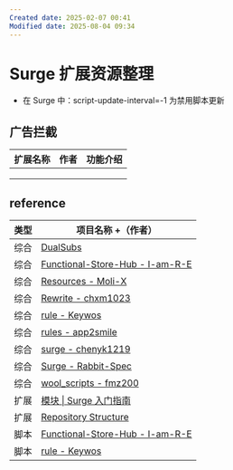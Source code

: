 ```yaml
---
Created date: 2025-02-07 00:41
Modified date: 2025-08-04 09:34
---
```

# Surge 扩展资源整理

- 在 Surge 中：script-update-interval=-1 为禁用脚本更新

## 广告拦截

| 扩展名称 | 作者  | 功能介绍 |
| ---- | --- | ---- |
|      |     |      |
|      |     |      |
|      |     |      |

## reference

| 类型  | 项目名称 +（作者）                                                                          |
| --- | ----------------------------------------------------------------------------------- |
| 综合  | [DualSubs](https://github.com/DualSubs)                                             |
| 综合  | [Functional-Store-Hub - I-am-R-E](https://github.com/I-am-R-E/Functional-Store-Hub) |
| 综合  | [Resources - Moli-X](https://github.com/Moli-X/Resources)                           |
| 综合  | [Rewrite - chxm1023](https://github.com/chxm1023/Rewrite)                           |
| 综合  | [rule - Keywos](https://github.com/Keywos/rule)                                     |
| 综合  | [rules - app2smile](https://github.com/app2smile/rules)                             |
| 综合  | [surge - chenyk1219](https://github.com/chenyk1219/surge)                           |
| 综合  | [Surge - Rabbit-Spec](https://github.com/Rabbit-Spec/Surge)                         |
| 综合  | [wool_scripts - fmz200](https://github.com/fmz200/wool_scripts)                     |
| 扩展  | [模块 \| Surge 入门指南](https://wiki.surge.community/modules)                            |
| 扩展  | [Repository Structure](https://surge.qingr.moe/)                                    |
| 脚本  | [Functional-Store-Hub - I-am-R-E](https://github.com/I-am-R-E/Functional-Store-Hub) |
| 脚本  | [rule - Keywos](https://github.com/Keywos/rule)                                     |
